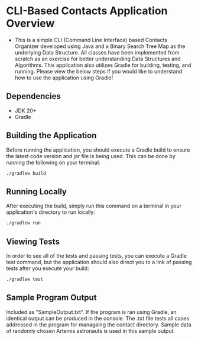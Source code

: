 # CLI-Based Contacts Application Overview
 * This is a simple CLI (Command Line Interface) based Contacts Organizer developed using Java and a Binary Search Tree Map as the underlying Data Structure. All classes have been implemented from scratch as an exercise for better understanding Data Structures and Algorithms. This application also utilizes Gradle for building, testing, and running. Please view the below steps if you would like to understand how to use the application using Gradle!

## Dependencies
 * JDK 20+
 * Gradle

## Building the Application
Before running the application, you should execute a Gradle build to ensure the latest code version and jar file is being used. This can be done by running the following on your terminal:
```bash
./gradlew build
```

## Running Locally
After executing the build, simply run this command on a terminal in your application's directory to run locally:
```bash
./gradlew run
```

## Viewing Tests
In order to see all of the tests and passing tests, you can execute a Gradle test command, but the application should also direct you to a link of passing tests after you execute your build:
```bash
./gradlew test
```

## Sample Program Output
Included as "SampleOutput.txt". If the program is ran using Gradle, an identical output can be produced in the console. The .txt file tests all cases addressed in the program for managaing the contact directory. Sample data of randomly chosen Artemis astronauts is used in this sample output.
